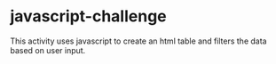 # javascript-challenge
This activity uses javascript to create an html table and filters the data based on user input. 